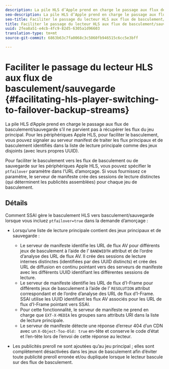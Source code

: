 ```yaml
---
description: La pile HLS d’Apple prend en charge le passage aux flux de basculement/sauvegarde s’il ne parvient pas à récupérer les flux du jeu principal. Pour les périphériques Apple HLS, pour faciliter le basculement, vous pouvez signaler au serveur manifest de traiter les flux principaux et de basculement identifiés dans la liste de lecture principale comme des jeux disjoints (avec leurs propres UUID).
seo-description: La pile HLS d’Apple prend en charge le passage aux flux de basculement/sauvegarde s’il ne parvient pas à récupérer les flux du jeu principal. Pour les périphériques Apple HLS, pour faciliter le basculement, vous pouvez signaler au serveur manifest de traiter les flux principaux et de basculement identifiés dans la liste de lecture principale comme des jeux disjoints (avec leurs propres UUID).
seo-title: Faciliter le passage du lecteur HLS aux flux de basculement/sauvegarde
title: Faciliter le passage du lecteur HLS aux flux de basculement/sauvegarde
uuid: 2fea8a51-e4cb-4fc9-82d5-6305a1d96603
translation-type: tm+mt
source-git-commit: 6863b63c7fa0068c3c5060fb946515c6cc5e3bff

---
```



# Faciliter le passage du lecteur HLS aux flux de basculement/sauvegarde {#facilitating-hls-player-switching-to-failover-backup-streams}

La pile HLS d’Apple prend en charge le passage aux flux de basculement/sauvegarde s’il ne parvient pas à récupérer les flux du jeu principal. Pour les périphériques Apple HLS, pour faciliter le basculement, vous pouvez signaler au serveur manifest de traiter les flux principaux et de basculement identifiés dans la liste de lecture principale comme des jeux disjoints (avec leurs propres UUID).

Pour faciliter le basculement vers les flux de basculement ou de sauvegarde sur les périphériques Apple HLS, vous pouvez spécifier le `ptfailover` paramètre dans l’URL d’amorçage. Si vous fournissez ce paramètre, le serveur de manifeste crée des sessions de lecture distinctes (qui déterminent les publicités assemblées) pour chaque jeu de basculement.

## Détails

Comment SSAI gère le basculement HLS vers basculement/sauvegarde lorsque vous incluez `ptfailover=true` dans la demande d’amorçage :

* Lorsqu’une liste de lecture principale contient des jeux principaux et de sauvegarde :

   * Le serveur de manifeste identifie les URL de flux AV pour différents jeux de basculement à l’aide de l’ `BANDWIDTH` attribut et de l’ordre d’analyse des URL de flux AV. Il crée des sessions de lecture internes distinctes (identifiées par des UUID distincts) et crée des URL de diffusion en continu pointant vers des serveurs de manifeste avec les différents UUID identifiant les différentes sessions de lecture.
   * Le serveur de manifeste identifie les URL de flux d’I-Frame pour différents jeux de basculement à l’aide de l’ `RESOLUTION` attribut correspondant et de l’ordre d’analyse des URL de flux d’I-Frame. SSAI utilise les UUID identifiant les flux AV associés pour les URL de flux d’I-Frame pointant vers SSAI.
   * Pour cette fonctionnalité, le serveur de manifeste ne prend en charge que `EXT-X-MEDIA` les groupes sans attributs URI dans la liste de lecture principale.
   * Le serveur de manifeste détecte une réponse d’erreur 404 d’un CDN avec un `X-Object-Too-Old: true` en-tête et conserve le code d’état et l’en-tête lors de l’envoi de cette réponse au lecteur.

* Les publicités preroll ne sont ajoutées qu’au jeu principal ; elles sont complètement désactivées dans les jeux de basculement afin d’éviter toute publicité preroll erronée et/ou dupliquée lorsque le lecteur bascule sur des flux de basculement.

